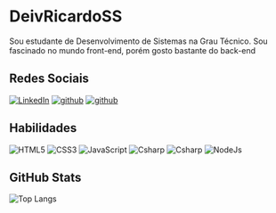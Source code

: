 # DeivRicardoSS
Sou estudante de Desenvolvimento de Sistemas na Grau Técnico. Sou fascinado no mundo front-end, porém gosto bastante do back-end

## Redes Sociais


[![LinkedIn](https://img.shields.io/badge/LinkedIn-16141f?style=for-the-badge&logo=linkedin&logoColor=0E76A8)](https://www.linkedin.com/in/deivyson-ricardo-33354425b/)
[![github](https://img.shields.io/badge/github-16141f?style=for-the-badge&logo=github&logoColor=0E76A8)](https://github.com/DeivRicardoSS)
[![github](https://img.shields.io/badge/instagram-16141f?style=for-the-badge&logo=instagram&logoColor=0E76A8)](https://www.instagram.com/deivs_05/)


## Habilidades

![HTML5](https://img.shields.io/badge/HTML5-16141f?style=for-the-badge&logo=html5) 
![CSS3](https://img.shields.io/badge/CSS3-16141f?style=for-the-badge&logo=css3&logoColor=264CE4) 
![JavaScript](https://img.shields.io/badge/JavaScript-16141f?style=for-the-badge&logo=javascript)
![Csharp](https://img.shields.io/badge/CSharp-16141f?style=for-the-badge&logo=csharp)
![Csharp](https://img.shields.io/badge/mysql-16141f?style=for-the-badge&logo=mysql)
![NodeJs](https://img.shields.io/badge/nodejs-16141f?style=for-the-badge&logo=nodejs)



## GitHub Stats

![Top Langs](https://github-readme-stats-git-masterrstaa-rickstaa.vercel.app/api/top-langs/?username=DeivRicardoSS&layout=compact&bg_color=16141f&border_color=16141f&title_color=FFF&text_color=FFF)
